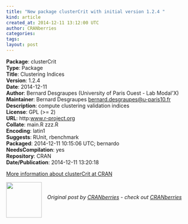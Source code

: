 ```yaml
---
title: "New package clusterCrit with initial version 1.2.4 "
kind: article
created_at: 2014-12-11 13:12:00 UTC
author: CRANberries
categories: 
tags: 
layout: post
---
```

<strong>Package</strong>: clusterCrit<br>
<strong>Type</strong>: Package<br>
<strong>Title</strong>: Clustering Indices<br>
<strong>Version</strong>: 1.2.4<br>
<strong>Date</strong>: 2014-12-11<br>
<strong>Author</strong>: Bernard Desgraupes (University of Paris Ouest - Lab Modal'X)<br>
<strong>Maintainer</strong>: Bernard Desgraupes <bernard.desgraupes@u-paris10.fr><br>
<strong>Description</strong>: compute clustering validation indices<br>
<strong>License</strong>: GPL (>= 2)<br>
<strong>URL</strong>: http:www.r-project.org<br>
<strong>Collate</strong>: main.R zzz.R<br>
<strong>Encoding</strong>: latin1<br>
<strong>Suggests</strong>: RUnit, rbenchmark<br>
<strong>Packaged</strong>: 2014-12-11 10:15:06 UTC; bernardo<br>
<strong>NeedsCompilation</strong>: yes<br>
<strong>Repository</strong>: CRAN<br>
<strong>Date/Publication</strong>: 2014-12-11 13:20:18<br>

<p>
<a href="http://cran.r-project.org/web/packages/clusterCrit/index.html">More information about clusterCrit at CRAN</a><div class="author">
  <img src="" style="width: 96px; height: 96;">
  <span style="position: absolute; padding: 32px 15px;">
    <i>Original post by <a href="http://twitter.com/">CRANberries</a> - check out <a href="http://dirk.eddelbuettel.com/cranberries">CRANberries   </a></i>
  </span>
</div>
